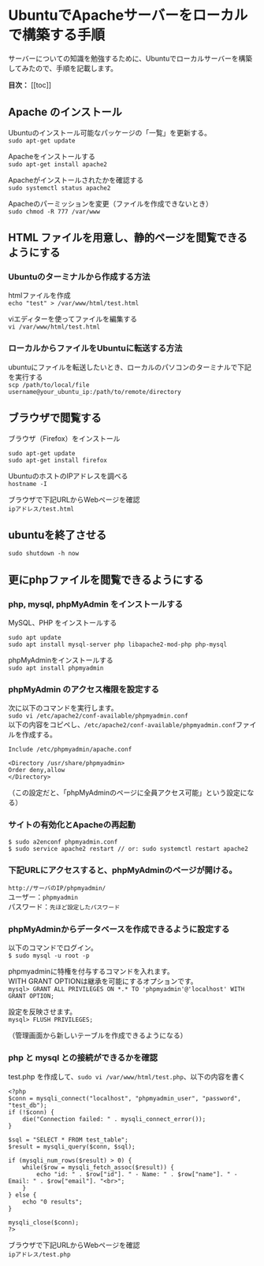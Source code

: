 # UbuntuでApacheサーバーをローカルで構築する手順

サーバーについての知識を勉強するために、Ubuntuでローカルサーバーを構築してみたので、手順を記載します。

**目次：**
[[toc]]

## Apache のインストール

Ubuntuのインストール可能なパッケージの「一覧」を更新する。  
`sudo apt-get update`

Apacheをインストールする  
`sudo apt-get install apache2`

Apacheがインストールされたかを確認する  
`sudo systemctl status apache2`

Apacheのパーミッションを変更（ファイルを作成できないとき）  
`sudo chmod -R 777 /var/www`


## HTML ファイルを用意し、静的ページを閲覧できるようにする

### Ubuntuのターミナルから作成する方法
htmlファイルを作成  
`echo "test" > /var/www/html/test.html`

viエディターを使ってファイルを編集する  
`vi /var/www/html/test.html`

### ローカルからファイルをUbuntuに転送する方法
ubuntuにファイルを転送したいとき、ローカルのパソコンのターミナルで下記を実行する  
`scp /path/to/local/file username@your_ubuntu_ip:/path/to/remote/directory`


## ブラウザで閲覧する

ブラウザ（Firefox）をインストール  
```
sudo apt-get update
sudo apt-get install firefox
```

UbuntuのホストのIPアドレスを調べる  
`hostname -I`

ブラウザで下記URLからWebページを確認  
`ipアドレス/test.html`


## ubuntuを終了させる

`sudo shutdown -h now`


## 更にphpファイルを閲覧できるようにする

### php, mysql, phpMyAdmin をインストールする

MySQL、PHP をインストールする
```
sudo apt update
sudo apt install mysql-server php libapache2-mod-php php-mysql
```

phpMyAdminをインストールする  
`sudo apt install phpmyadmin`

### phpMyAdmin のアクセス権限を設定する

次に以下のコマンドを実行します。  
`sudo vi /etc/apache2/conf-available/phpmyadmin.conf`  
以下の内容をコピペし、`/etc/apache2/conf-available/phpmyadmin.conf`ファイルを作成する。
```
Include /etc/phpmyadmin/apache.conf

<Directory /usr/share/phpmyadmin>
Order deny,allow
</Directory>
```
（この設定だと、「phpMyAdminのページに全員アクセス可能」という設定になる）

### サイトの有効化とApacheの再起動
```
$ sudo a2enconf phpmyadmin.conf
$ sudo service apache2 restart // or: sudo systemctl restart apache2
```

### 下記URLにアクセスすると、phpMyAdminのページが開ける。
`http://サーバのIP/phpmyadmin/`  
ユーザー：`phpmyadmin`  
パスワード：`先ほど設定したパスワード`  

### phpMyAdminからデータベースを作成できるように設定する
以下のコマンドでログイン。  
`$ sudo mysql -u root -p`

phpmyadminに特権を付与するコマンドを入れます。  
WITH GRANT OPTIONは継承を可能にするオプションです。  
`mysql> GRANT ALL PRIVILEGES ON *.* TO 'phpmyadmin'@'localhost' WITH GRANT OPTION;`

設定を反映させます。  
`mysql> FLUSH PRIVILEGES;`

（管理画面から新しいテーブルを作成できるようになる）

### php と mysql との接続ができるかを確認

test.php を作成して、`sudo vi /var/www/html/test.php`、以下の内容を書く
```php=
<?php
$conn = mysqli_connect("localhost", "phpmyadmin_user", "password", "test_db");
if (!$conn) {
    die("Connection failed: " . mysqli_connect_error());
}

$sql = "SELECT * FROM test_table";
$result = mysqli_query($conn, $sql);

if (mysqli_num_rows($result) > 0) {
    while($row = mysqli_fetch_assoc($result)) {
        echo "id: " . $row["id"]. " - Name: " . $row["name"]. " - Email: " . $row["email"]. "<br>";
    }
} else {
    echo "0 results";
}

mysqli_close($conn);
?>
```

ブラウザで下記URLからWebページを確認  
`ipアドレス/test.php`